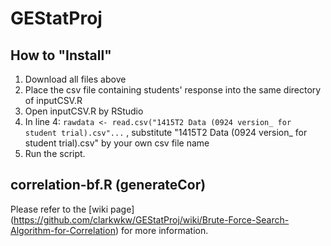 # GEStatProj

## How to "Install"
1. Download all files above
2. Place the csv file containing students' response into the same directory of inputCSV.R
3. Open inputCSV.R by RStudio
4. In line 4: 
`rawdata <- read.csv("1415T2 Data (0924 version_ for student trial).csv"...`
, substitute "1415T2 Data (0924 version_ for student trial).csv" by your own csv file name
5. Run the script.

## correlation-bf.R (generateCor)
Please refer to the [wiki page] (https://github.com/clarkwkw/GEStatProj/wiki/Brute-Force-Search-Algorithm-for-Correlation) for more information.
